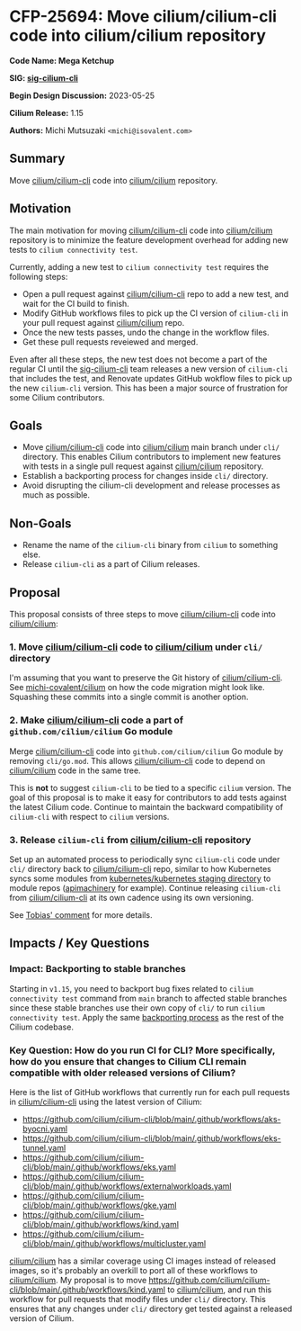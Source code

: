 # CFP-25694: Move cilium/cilium-cli code into cilium/cilium repository

**Code Name: Mega Ketchup**

**SIG: [sig-cilium-cli]**

**Begin Design Discussion:** 2023-05-25

**Cilium Release:** 1.15

**Authors:** Michi Mutsuzaki `<michi@isovalent.com>`

## Summary

Move [cilium/cilium-cli] code into [cilium/cilium] repository.

## Motivation

The main motivation for moving [cilium/cilium-cli] code into [cilium/cilium]
repository is to minimize the feature development overhead for adding new tests
to `cilium connectivity test`.

Currently, adding a new test to `cilium connectivity test` requires the following
steps:

- Open a pull request against [cilium/cilium-cli] repo to add a new test, and
  wait for the CI build to finish.
- Modify GitHub workflows files to pick up the CI version of `cilium-cli` in
  your pull request against [cilium/cilium] repo.
- Once the new tests passes, undo the change in the workflow files.
- Get these pull requests reveiewed and merged.

Even after all these steps, the new test does not become a part of the regular
CI until the [sig-cilium-cli] team releases a new version of `cilium-cli` that
includes the test, and Renovate updates GitHub wokflow files to pick up the new
`cilium-cli` version. This has been a major source of frustration for some Cilium
contributors.

## Goals

* Move [cilium/cilium-cli] code into [cilium/cilium] main branch under `cli/`
  directory. This enables Cilium contributors to implement new features with
  tests in a single pull request against [cilium/cilium] repository.
* Establish a backporting process for changes inside `cli/` directory.
* Avoid disrupting the cilium-cli development and release processes as much as
  possible.

## Non-Goals

* Rename the name of the `cilium-cli` binary from `cilium` to something else.
* Release `cilium-cli` as a part of Cilium releases.

## Proposal

This proposal consists of three steps to move [cilium/cilium-cli] code into
[cilium/cilium]:

### 1. Move [cilium/cilium-cli] code to [cilium/cilium] under `cli/` directory

I'm assuming that you want to preserve the Git history of [cilium/cilium-cli]. See
[michi-covalent/cilium] on how the code migration might look like. Squashing
these commits into a single commit is another option.

### 2. Make [cilium/cilium-cli] code a part of `github.com/cilium/cilium` Go module

Merge [cilium/cilium-cli] code into `github.com/cilium/cilium` Go module by
removing `cli/go.mod`. This allows [cilium/cilium-cli] code to depend on
[cilium/cilium] code in the same tree.

This is **not** to suggest `cilium-cli` to be tied to a specific `cilium`
version. The goal of this proposal is to make it easy for contributors to add
tests against the latest Cilium code. Continue to maintain the backward
compatibility of `cilium-cli` with respect to `cilium` versions.

### 3. Release `cilium-cli` from [cilium/cilium-cli] repository

Set up an automated process to periodically sync `cilium-cli` code under `cli/`
directory back to [cilium/cilium-cli] repo, similar to how Kubernetes syncs some
modules from [kubernetes/kubernetes staging directory] to module repos
([apimachinery] for example). Continue releasing `cilium-cli` from
[cilium/cilium-cli] at its own cadence using its own versioning.

See [Tobias' comment](https://github.com/cilium/design-cfps/pull/9#discussion_r1211996796)
for more details.

## Impacts / Key Questions

### Impact: Backporting to stable branches

Starting in `v1.15`, you need to backport bug fixes related to
`cilium connectivity test` command from `main` branch to affected stable
branches since these stable branches use their own copy of `cli/` to run
`cilium connectivity test`. Apply the same [backporting process] as the rest of
the Cilium codebase.

### Key Question: How do you run CI for CLI? More specifically, how do you ensure that changes to Cilium CLI remain compatible with older released versions of Cilium?

Here is the list of GitHub workflows that currently run for each pull requests in [cilium/cilium-cli]
using the latest version of Cilium:

- https://github.com/cilium/cilium-cli/blob/main/.github/workflows/aks-byocni.yaml
- https://github.com/cilium/cilium-cli/blob/main/.github/workflows/eks-tunnel.yaml
- https://github.com/cilium/cilium-cli/blob/main/.github/workflows/eks.yaml
- https://github.com/cilium/cilium-cli/blob/main/.github/workflows/externalworkloads.yaml
- https://github.com/cilium/cilium-cli/blob/main/.github/workflows/gke.yaml
- https://github.com/cilium/cilium-cli/blob/main/.github/workflows/kind.yaml
- https://github.com/cilium/cilium-cli/blob/main/.github/workflows/multicluster.yaml

[cilium/cilium] has a similar coverage using CI images instead of released images,
so it's probably an overkill to port all of these workflows to [cilium/cilium]. My
proposal is to move https://github.com/cilium/cilium-cli/blob/main/.github/workflows/kind.yaml
to [cilium/cilium], and run this workflow for pull requests that modify files
under `cli/` directory. This ensures that any changes under `cli/` directory get
tested against a released version of Cilium.

[sig-cilium-cli]: https://github.com/orgs/cilium/teams/sig-cilium-cli
[cilium/cilium]: https://github.com/cilium/cilium
[cilium/cilium-cli]: https://github.com/cilium/cilium-cli
[michi-covalent/cilium]: https://github.com/michi-covalent/cilium/pull/169
[michi-covalent/cilium-cli]: https://github.com/michi-covalent/cilium-cli/tree/cli-test
[backporting process]: https://docs.cilium.io/en/stable/contributing/release/backports/
[kubernetes/kubernetes staging directory]: https://github.com/kubernetes/kubernetes/tree/master/staging/
[apimachinery]: https://github.com/kubernetes/apimachinery
